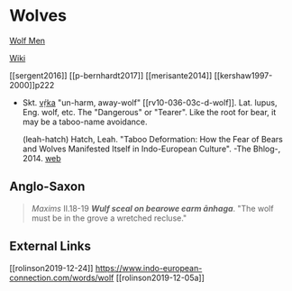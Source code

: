 # Wolves
[Wolf Men](wolf-men.md)

[Wiki](https://en.wiktionary.org/wiki/Reconstruction:Proto-Indo-European/w%C4%BA%CC%A5k%CA%B7os)

[[sergent2016]]
[[p-bernhardt2017]]
[[merisante2014]]
[[kershaw1997-2000]]p222

- Skt. [vṛ́ka](https://en.wiktionary.org/wiki/%E0%A4%B5%E0%A5%83%E0%A4%95#Sanskrit) "un-harm, away-wolf" [[rv10-036-03c-d-wolf]]. Lat. lupus, Eng. wolf, etc. The "Dangerous" or "Tearer". Like the root for bear, it may be a taboo-name avoidance.

  (leah-hatch) Hatch, Leah. "Taboo Deformation: How the Fear of Bears and Wolves Manifested Itself in Indo-European Culture". -The Bhlog-, 2014. [web](https://blog.as.uky.edu/thebhlog/?p=96)

## Anglo-Saxon
> *Maxims* II.18-19
> ***Wulf sceal on bearowe earm ānhaga***.
> "The wolf must be in the grove a wretched recluse."


## External Links
[[rolinson2019-12-24]]
https://www.indo-european-connection.com/words/wolf
[[rolinson2019-12-05a]]

